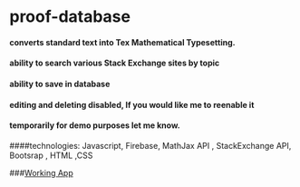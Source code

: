 # proof-database

#### converts standard text into Tex Mathematical Typesetting.
#### ability to search various Stack Exchange sites by topic
#### ability to save in database
#### editing and deleting disabled, If you would like me to reenable it
#### temporarily for demo purposes let me know.
####technologies: Javascript, Firebase, MathJax API , StackExchange API, Bootsrap , HTML ,CSS 

###[Working App](http://proof-database.herokuapp.com/)

